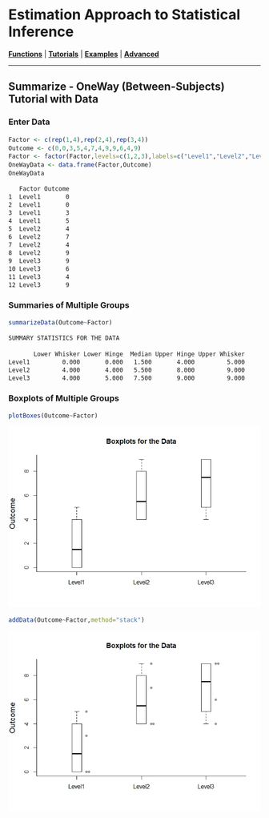# Estimation Approach to Statistical Inference

[**Functions**](../../Functions) | 
[**Tutorials**](../../Tutorials) | 
[**Examples**](../../Examples) | 
[**Advanced**](../../Advanced)

---

## Summarize - OneWay (Between-Subjects) Tutorial with Data

### Enter Data

```r
Factor <- c(rep(1,4),rep(2,4),rep(3,4))
Outcome <- c(0,0,3,5,4,7,4,9,9,6,4,9)
Factor <- factor(Factor,levels=c(1,2,3),labels=c("Level1","Level2","Level3"))
OneWayData <- data.frame(Factor,Outcome)
OneWayData
```
```
   Factor Outcome
1  Level1       0
2  Level1       0
3  Level1       3
4  Level1       5
5  Level2       4
6  Level2       7
7  Level2       4
8  Level2       9
9  Level3       9
10 Level3       6
11 Level3       4
12 Level3       9
```

### Summaries of Multiple Groups

```r
summarizeData(Outcome~Factor)
```
```
SUMMARY STATISTICS FOR THE DATA

       Lower Whisker Lower Hinge  Median Upper Hinge Upper Whisker
Level1         0.000       0.000   1.500       4.000         5.000
Level2         4.000       4.000   5.500       8.000         9.000
Level3         4.000       5.000   7.500       9.000         9.000
```

### Boxplots of Multiple Groups

```r
plotBoxes(Outcome~Factor)
```
<kbd><img src="SummarizeOneWayFigure1.jpeg"></kbd>
```r
addData(Outcome~Factor,method="stack")
```
<kbd><img src="SummarizeOneWayFigure2.jpeg"></kbd>
